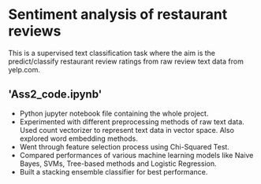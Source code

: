 # Sentiment analysis of restaurant reviews

This is a supervised text classification task where the aim is the predict/classify restaurant review ratings from raw review text data from yelp.com.


## 'Ass2_code.ipynb' 
- Python jupyter notebook file containing the whole project.
- Experimented with different preprocessing methods of raw text data. Used count vectorizer to represent text data in vector space. Also explored word embedding methods.
- Went through feature selection process using Chi-Squared Test. 
- Compared performances of various machine learning models like Naive Bayes, SVMs, Tree-based methods and Logistic Regression.
- Built a stacking ensemble classifier for best performance.




